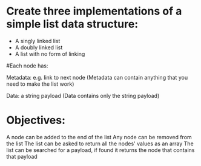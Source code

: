 # Create three implementations of a simple list data structure:
* A singly linked list
* A doubly linked list
* A list with no form of linking

#Each node has:

Metadata: e.g. link to next node (Metadata can contain anything that you need to make the list work)

Data: a string payload (Data contains only the string payload)

# Objectives:
A node can be added to the end of the list
Any node can be removed from the list
The list can be asked to return all the nodes' values as an array
The list can be searched for a payload, if found it returns the node that contains that payload
